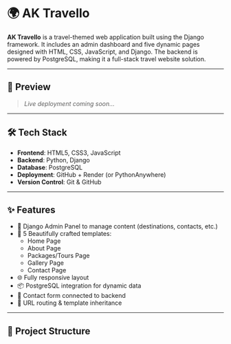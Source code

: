 # 🌍 AK Travello

**AK Travello** is a travel-themed web application built using the Django framework. It includes an admin dashboard and five dynamic pages designed with HTML, CSS, JavaScript, and Django. The backend is powered by PostgreSQL, making it a full-stack travel website solution.

---

## 📸 Preview

> _Live deployment coming soon..._

---

## 🛠 Tech Stack

- **Frontend**: HTML5, CSS3, JavaScript  
- **Backend**: Python, Django  
- **Database**: PostgreSQL  
- **Deployment**: GitHub + Render (or PythonAnywhere)  
- **Version Control**: Git & GitHub

---

## ✨ Features

- 🔐 Django Admin Panel to manage content (destinations, contacts, etc.)
- 🎨 5 Beautifully crafted templates:
  - Home Page
  - About Page
  - Packages/Tours Page
  - Gallery Page
  - Contact Page
- 🌐 Fully responsive layout
- 📦 PostgreSQL integration for dynamic data
- 💬 Contact form connected to backend
- 🔁 URL routing & template inheritance

---

## 📁 Project Structure

